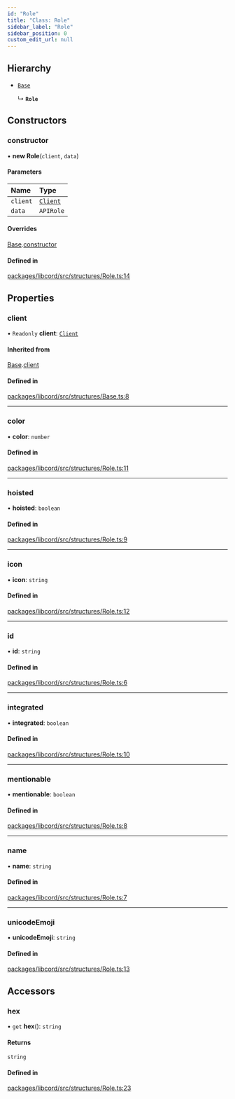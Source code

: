 ```yaml
---
id: "Role"
title: "Class: Role"
sidebar_label: "Role"
sidebar_position: 0
custom_edit_url: null
---
```


## Hierarchy

- [`Base`](Base.md)

  ↳ **`Role`**

## Constructors

### constructor

• **new Role**(`client`, `data`)

#### Parameters

| Name | Type |
| :------ | :------ |
| `client` | [`Client`](Client.md) |
| `data` | `APIRole` |

#### Overrides

[Base](Base.md).[constructor](Base.md#constructor)

#### Defined in

[packages/libcord/src/structures/Role.ts:14](https://github.com/Libcord/libcord/blob/58e1159/packages/libcord/src/structures/Role.ts#L14)

## Properties

### client

• `Readonly` **client**: [`Client`](Client.md)

#### Inherited from

[Base](Base.md).[client](Base.md#client)

#### Defined in

[packages/libcord/src/structures/Base.ts:8](https://github.com/Libcord/libcord/blob/58e1159/packages/libcord/src/structures/Base.ts#L8)

___

### color

• **color**: `number`

#### Defined in

[packages/libcord/src/structures/Role.ts:11](https://github.com/Libcord/libcord/blob/58e1159/packages/libcord/src/structures/Role.ts#L11)

___

### hoisted

• **hoisted**: `boolean`

#### Defined in

[packages/libcord/src/structures/Role.ts:9](https://github.com/Libcord/libcord/blob/58e1159/packages/libcord/src/structures/Role.ts#L9)

___

### icon

• **icon**: `string`

#### Defined in

[packages/libcord/src/structures/Role.ts:12](https://github.com/Libcord/libcord/blob/58e1159/packages/libcord/src/structures/Role.ts#L12)

___

### id

• **id**: `string`

#### Defined in

[packages/libcord/src/structures/Role.ts:6](https://github.com/Libcord/libcord/blob/58e1159/packages/libcord/src/structures/Role.ts#L6)

___

### integrated

• **integrated**: `boolean`

#### Defined in

[packages/libcord/src/structures/Role.ts:10](https://github.com/Libcord/libcord/blob/58e1159/packages/libcord/src/structures/Role.ts#L10)

___

### mentionable

• **mentionable**: `boolean`

#### Defined in

[packages/libcord/src/structures/Role.ts:8](https://github.com/Libcord/libcord/blob/58e1159/packages/libcord/src/structures/Role.ts#L8)

___

### name

• **name**: `string`

#### Defined in

[packages/libcord/src/structures/Role.ts:7](https://github.com/Libcord/libcord/blob/58e1159/packages/libcord/src/structures/Role.ts#L7)

___

### unicodeEmoji

• **unicodeEmoji**: `string`

#### Defined in

[packages/libcord/src/structures/Role.ts:13](https://github.com/Libcord/libcord/blob/58e1159/packages/libcord/src/structures/Role.ts#L13)

## Accessors

### hex

• `get` **hex**(): `string`

#### Returns

`string`

#### Defined in

[packages/libcord/src/structures/Role.ts:23](https://github.com/Libcord/libcord/blob/58e1159/packages/libcord/src/structures/Role.ts#L23)

